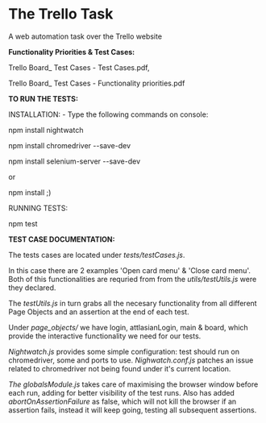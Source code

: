 # The Trello Task
A web automation task over the Trello website


**Functionality Priorities & Test Cases:**

Trello Board_ Test Cases - Test Cases.pdf,

Trello Board_ Test Cases - Functionality priorities.pdf


**TO RUN THE TESTS:**

INSTALLATION: - Type the following commands on console:

  npm install nightwatch
  
  npm install chromedriver --save-dev
  
  npm install selenium-server --save-dev
  
  or
  
  npm install ;)

RUNNING TESTS:

npm test


**TEST CASE DOCUMENTATION:**

The tests cases are located under *tests/testCases.js*.

In this case there are 2 examples 'Open card menu' & 'Close card menu'.
Both of this functionalities are requried from from the *utils/testUtils.js* were they declared.

The *testUtils.js* in turn grabs all the necesary functionality from all different Page Objects and an assertion at the end of each test.

Under *page_objects/* we have login, attlasianLogin, main & board, which provide the interactive functionality we need for our tests.

*Nightwatch.js* provides some simple configuration: test should run on chromedriver, some  and ports to use.
*Nighwatch.conf.js* patches an issue related to chromedriver not being found under it's current location.

*The globalsModule.js* takes care of maximising the browser window before each run, adding for better visibility of the test runs. Also has added *abortOnAssertionFailure* as false, which will not kill the browser if an assertion fails, instead it will keep going, testing all subsequent assertions.
